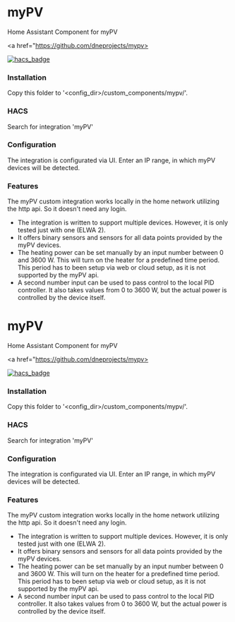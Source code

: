 # myPV

Home Assistant Component for myPV

<a href="https://github.com/dneprojects/mypv></a>

[![hacs_badge](https://img.shields.io/badge/HACS-Custom-orange.svg?style=for-the-badge)](https://github.com/custom-components/hacs)

### Installation

Copy this folder to '<config_dir>/custom_components/mypv/'.

### HACS

Search for integration 'myPV'

### Configuration

The integration is configurated via UI.
Enter an IP range, in which myPV devices will be detected.

### Features

The myPV custom integration works locally in the home network utilizing the http api. So it doesn't need any login.
- The integration is written to support multiple devices. However, it is only tested just with one (ELWA 2).
- It offers binary sensors and sensors for all data points provided by the myPV devices.
- The heating power can be set manually by an input number between 0 and 3600 W. This will turn on the heater for a predefined time period. This period has to been setup via web or cloud setup, as it is not supported by the myPV api.
- A second number input can be used to pass control to the local PID controller. It also takes values from 0 to 3600 W, but the actual power is controlled by the device itself.


# myPV

Home Assistant Component for myPV

<a href="https://github.com/dneprojects/mypv></a>

[![hacs_badge](https://img.shields.io/badge/HACS-Custom-orange.svg?style=for-the-badge)](https://github.com/custom-components/hacs)

### Installation

Copy this folder to '<config_dir>/custom_components/mypv/'.

### HACS

Search for integration 'myPV'

### Configuration

The integration is configurated via UI.
Enter an IP range, in which myPV devices will be detected.

### Features

The myPV custom integration works locally in the home network utilizing the http api. So it doesn't need any login.
- The integration is written to support multiple devices. However, it is only tested just with one (ELWA 2).
- It offers binary sensors and sensors for all data points provided by the myPV devices.
- The heating power can be set manually by an input number between 0 and 3600 W. This will turn on the heater for a predefined time period. This period has to been setup via web or cloud setup, as it is not supported by the myPV api.
- A second number input can be used to pass control to the local PID controller. It also takes values from 0 to 3600 W, but the actual power is controlled by the device itself.



